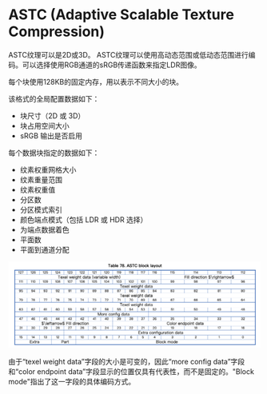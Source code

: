 # ASTC (Adaptive Scalable Texture Compression)

ASTC纹理可以是2D或3D。
ASTC纹理可以使用高动态范围或低动态范围进行编码。可以选择使用RGB通道的sRGB传递函数来指定LDR图像。

每个块使用128KB的固定内存，用以表示不同大小的块。

该格式的全局配置数据如下：

* 块尺寸（2D 或 3D）
* 块占用空间大小
* sRGB 输出是否启用

每个数据块指定的数据如下：

* 纹素权重网格大小
* 纹素重量范围
* 纹素权重值
* 分区数
* 分区模式索引
* 颜色端点模式（包括 LDR 或 HDR 选择）
* 为端点数据着色
* 平面数
* 平面到通道分配

![Alt](./res/astc_layout.png#pic_center)

由于“texel weight data”字段的大小是可变的，因此“more config data”字段和“color endpoint data”字段显示的位置仅具有代表性，而不是固定的。"Block mode"指出了这一字段的具体编码方式。


